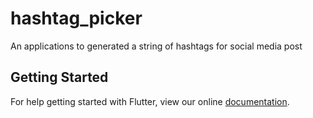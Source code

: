 # hashtag_picker

An applications to generated a string of hashtags for social media post

## Getting Started

For help getting started with Flutter, view our online
[documentation](https://flutter.io/).

